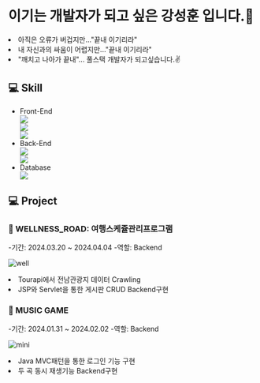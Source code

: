 # 이기는 개발자가 되고 싶은 강성훈 입니다.🤭
  <li>아직은 오류가 버겁지만..."끝내 이기리라" </li>
  <li>내 자신과의 싸움이 어렵지만..."끝내 이기리라" </li>
  <li>"깨치고 나아가 끝내"... 풀스택 개발자가 되고싶습니다.✌️</li>
  
## 💻 Skill
<ul>
  <li>Front-End</li>
    <img src="https://img.shields.io/badge/HTML5-E34F26?style=for-the-badge&logo=HTML5&logoColor=white"/> <br>
    <img src="https://img.shields.io/badge/CSS3-1572B6?style=for-the-badge&logo=CSS3&logoColor=white"/> <br>
    <img src="https://img.shields.io/badge/JavaScript-F7DF1E?style=for-the-badge&logo=JavaScript&logoColor=white"/> <br>
  <li>Back-End</li>
    <img src="https://img.shields.io/badge/Java-007396?style=for-the-badge&logo=java&logoColor=white"/> <br>
    <img src="https://img.shields.io/badge/Eclipse-2C2255?style=for-the-badge&logo=Eclipse&logoColor=white"/>  <br>
  <li>Database</li>
    <img src="https://img.shields.io/badge/Oracle 11g-F80000?style=for-the-badge&logo=Oracle&logoColor=white"/> <br>
</ul>

## 💻 Project

  <h3>🚌 WELLNESS_ROAD: 여행스케쥴관리프로그램 </h3>
  -기간: 2024.03.20 ~ 2024.04.04
  -역할: Backend

  ![well](https://github.com/tjdgns369/tjdgns369/assets/157602770/bc2f4356-2463-487b-981d-6d39562cccac)
   <li>Tourapi에서 전남관광지 데이터 Crawling</li>
   <li>JSP와 Servlet을 통한 게시판 CRUD Backend구현</li>

  <h3> 🎵 MUSIC GAME </h3>
  -기간: 2024.01.31 ~ 2024.02.02
  -역할: Backend
  
  ![mini](https://github.com/tjdgns369/tjdgns369/assets/157602770/46c31e75-ee12-4df7-80a8-73d13bd018b8)
   <li>Java MVC패턴을 통한 로그인 기능 구현</li>
   <li>두 곡 동시 재생기능 Backend구현</li>
